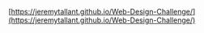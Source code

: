[https://jeremytallant.github.io/Web-Design-Challenge/](https://jeremytallant.github.io/Web-Design-Challenge/)